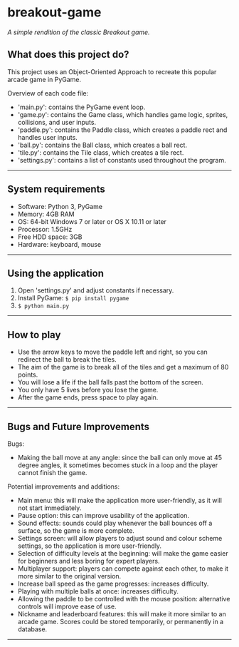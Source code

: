 # breakout-game
*A simple rendition of the classic Breakout game.*

## What does this project do?
This project uses an Object-Oriented Approach to recreate this popular arcade game in PyGame.

Overview of each code file:
- 'main.py': contains the PyGame event loop.
- 'game.py': contains the Game class, which handles game logic, sprites, collisions, and user inputs.
- 'paddle.py': contains the Paddle class, which creates a paddle rect and handles user inputs.
- 'ball.py': contains the Ball class, which creates a ball rect.
- 'tile.py': contains the Tile class, which creates a tile rect.
- 'settings.py': contains a list of constants used throughout the program.

---

## System requirements
- Software: Python 3, PyGame
- Memory: 4GB RAM
- OS: 64-bit Windows 7 or later or OS X 10.11 or later
- Processor: 1.5GHz
- Free HDD space: 3GB
- Hardware: keyboard, mouse

---

## Using the application
1. Open 'settings.py' and adjust constants if necessary.
2. Install PyGame: `$ pip install pygame`
3. `$ python main.py`

---

## How to play
- Use the arrow keys to move the paddle left and right, so you can redirect the ball to break the tiles.
- The aim of the game is to break all of the tiles and get a maximum of 80 points.
- You will lose a life if the ball falls past the bottom of the screen.
- You only have 5 lives before you lose the game.
- After the game ends, press space to play again.

---

## Bugs and Future Improvements
Bugs:
- Making the ball move at any angle: since the ball can only move at 45 degree angles, it sometimes becomes stuck in a loop and the player cannot finish the game.

Potential improvements and additions:
- Main menu: this will make the application more user-friendly, as it will not start immediately.
- Pause option: this can improve usability of the application.
- Sound effects: sounds could play whenever the ball bounces off a surface, so the game is more complete.
- Settings screen: will allow players to adjust sound and colour scheme settings, so the application is more user-friendly.
- Selection of difficulty levels at the beginning: will make the game easier for beginners and less boring for expert players.
- Multiplayer support: players can compete against each other, to make it more similar to the original version.
- Increase ball speed as the game progresses: increases difficulty.
- Playing with multiple balls at once: increases difficulty.
- Allowing the paddle to be controlled with the mouse position: alternative controls will improve ease of use.
- Nickname and leaderboard features: this will make it more similar to an arcade game. Scores could be stored temporarily, or permanently in a database.

---
